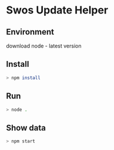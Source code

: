 # Swos Update Helper

## Environment

download node - latest version 

## Install
```sh
> npm install
```

## Run
```sh
> node .
```

## Show data
```sh
> npm start
```
